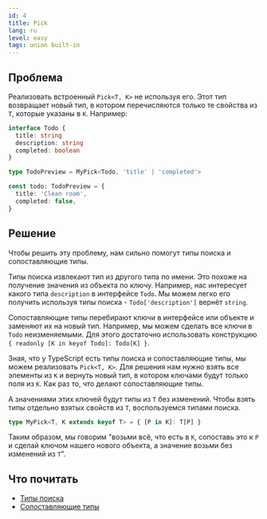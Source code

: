 ```yaml
---
id: 4
title: Pick
lang: ru
level: easy
tags: union built-in
---
```


## Проблема

Реализовать встроенный `Pick<T, K>` не используя его.
Этот тип возвращает новый тип, в котором перечисляются только те свойства из `T`, которые указаны в `K`.
Например:

```typescript
interface Todo {
  title: string
  description: string
  completed: boolean
}

type TodoPreview = MyPick<Todo, 'title' | 'completed'>

const todo: TodoPreview = {
  title: 'Clean room',
  completed: false,
}
```

## Решение

Чтобы решить эту проблему, нам сильно помогут типы поиска и сопоставляющие типы.

Типы поиска извлекают тип из другого типа по имени.
Это похоже на получение значения из объекта по ключу.
Например, нас интересует какого типа `description` в интерфейсе `Todo`.
Мы можем легко его получить используя типы поиска - `Todo['description']` вернёт `string`.

Сопоставляющие типы перебирают ключи в интерфейсе или объекте и заменяют их на новый тип.
Например, мы можем сделать все ключи в `Todo` неизменяемыми.
Для этого достаточно использовать конструкцию `{ readonly [K in keyof Todo]: Todo[K] }`.

Зная, что у TypeScript есть типы поиска и сопоставляющие типы, мы можем реализовать `Pick<T, K>`.
Для решения нам нужно взять все элементы из `K` и вернуть новый тип, в котором ключами будут только поля из `K`.
Как раз то, что делают сопоставляющие типы.

А значениями этих ключей будут типы из `T` без изменений.
Чтобы взять типы отдельно взятых свойств из `T`, воспользуемся типами поиска.

```typescript
type MyPick<T, K extends keyof T> = { [P in K]: T[P] }
```

Таким образом, мы говорим "возьми всё, что есть в `K`, сопоставь это к `P` и сделай ключом нашего нового объекта, а значение возьми без изменений из `T`".

## Что почитать

- [Типы поиска](https://www.typescriptlang.org/docs/handbook/release-notes/typescript-2-1.html#keyof-and-lookup-types)
- [Сопоставляющие типы](https://www.typescriptlang.org/docs/handbook/2/mapped-types.html)
